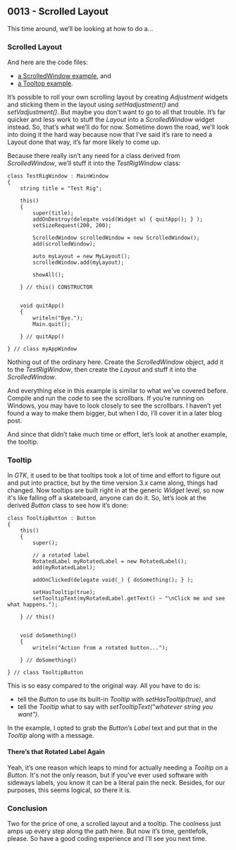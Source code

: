 ## 0013 - Scrolled Layout

This time around, we’ll be looking at how to do a...

### Scrolled Layout

And here are the code files:

- [a ScrolledWindow example](https://github.com/rontarrant/gtkDcoding/blob/master/004_layout/layout_004_03_scrolled.d), and
- [a Tooltop example](https://github.com/rontarrant/gtkDcoding/blob/master/004_layout/layout_004_04_tooltip.d).

It’s possible to roll your own scrolling layout by creating *Adjustment* widgets and sticking them in the layout using *setHadjustment()* and *setVadjustment()*. But maybe you don't want to go to all that trouble. It’s far quicker and less work to stuff the *Layout* into a *ScrolledWindow* widget instead. So, that’s what we’ll do for now. Sometime down the road, we’ll look into doing it the hard way because now that I’ve said it’s rare to need a Layout done that way, it’s far more likely to come up.

Because there really isn’t any need for a class derived from *ScrolledWindow*, we’ll stuff it into the *TestRigWindow* class:

	class TestRigWindow : MainWindow
	{
		string title = "Test Rig";
		
		this()
		{
			super(title);
			addOnDestroy(delegate void(Widget w) { quitApp(); } );
			setSizeRequest(200, 200);
			
			ScrolledWindow scrolledWindow = new ScrolledWindow();
			add(scrolledWindow);
			
			auto myLayout = new MyLayout();
			scrolledWindow.add(myLayout);
	
			showAll();
	
		} // this() CONSTRUCTOR
		
		
		void quitApp()
		{
			writeln("Bye.");
			Main.quit();
			
		} // quitApp()
	
	} // class myAppWindow

Nothing out of the ordinary here. Create the *ScrolledWindow* object, add it to the *TestRigWindow*, then create the *Layout* and stuff it into the *ScrolledWindow*.

And everything else in this example is similar to what we've covered before. Compile and run the code to see the scrollbars. If you’re running on Windows, you may have to look closely to see the scrollbars. I haven’t yet found a way to make them bigger, but when I do, I’ll cover it in a later blog post.

And since that didn’t take much time or effort, let’s look at another example, the tooltip.

### Tooltip

In *GTK*, it used to be that tooltips took a lot of time and effort to figure out and put into practice, but by the time version 3.x came along, things had changed. Now tooltips are built right in at the generic *Widget* level, so now it's like falling off a skateboard, anyone can do it. So, let’s look at the derived *Button* class to see how it’s done:

	class TooltipButton : Button
	{
		this()
		{
			super();
	
			// a rotated label
			RotatedLabel myRotatedLabel = new RotatedLabel();
			add(myRotatedLabel);
	
			addOnClicked(delegate void(_) { doSomething(); } );
	
			setHasTooltip(true);
			setTooltipText(myRotatedLabel.getText() ~ "\nClick me and see what happens.");
	
		} // this()
	
	
		void doSomething()
		{
			writeln("Action from a rotated button...");
			
		} // doSomething()
		
	} // class TooltipButton

This is so easy compared to the original way. All you have to do is:

- tell the *Button* to use its built-in *Tooltip* with *setHasTooltip(true)*, and
- tell the *Tooltip* what to say with *setTooltipText("whatever string you want")*.

In the example, I opted to grab the *Button*’s *Label* text and put that in the *Tooltip* along with a message.

#### There’s that Rotated Label Again

Yeah, it’s one reason which leaps to mind for actually needing a *Tooltip* on a *Button*. It's not the only reason, but if you've ever used software with sideways labels, you know it can be a literal pain the neck. Besides, for our purposes, this seems logical, so there it is.

### Conclusion

Two for the price of one, a scrolled layout and a tooltip. The coolness just amps up every step along the path here. But now it’s time, gentlefolk, please. So have a good coding experience and I’ll see you next time.

